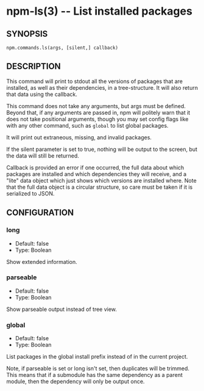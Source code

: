 npm-ls(3) -- List installed packages
======================================




























































































































































































































<extoc></extoc>

## SYNOPSIS

    npm.commands.ls(args, [silent,] callback)

## DESCRIPTION

This command will print to stdout all the versions of packages that are
installed, as well as their dependencies, in a tree-structure. It will also
return that data using the callback.

This command does not take any arguments, but args must be defined.
Beyond that, if any arguments are passed in, npm will politely warn that it
does not take positional arguments, though you may set config flags
like with any other command, such as `global` to list global packages.

It will print out extraneous, missing, and invalid packages.

If the silent parameter is set to true, nothing will be output to the screen,
but the data will still be returned.

Callback is provided an error if one occurred, the full data about which
packages are installed and which dependencies they will receive, and a
"lite" data object which just shows which versions are installed where.
Note that the full data object is a circular structure, so care must be
taken if it is serialized to JSON.

## CONFIGURATION

### long

* Default: false
* Type: Boolean

Show extended information.

### parseable

* Default: false
* Type: Boolean

Show parseable output instead of tree view.

### global

* Default: false
* Type: Boolean

List packages in the global install prefix instead of in the current
project.

Note, if parseable is set or long isn't set, then duplicates will be trimmed.
This means that if a submodule has the same dependency as a parent module, then the
dependency will only be output once.
